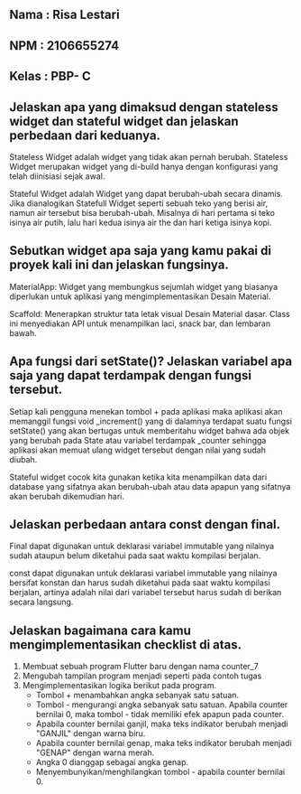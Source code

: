 ## Nama : Risa Lestari

## NPM : 2106655274

## Kelas : PBP- C

## Jelaskan apa yang dimaksud dengan stateless widget dan stateful widget dan jelaskan perbedaan dari keduanya.

Stateless Widget adalah widget yang tidak akan pernah berubah. Stateless Widget merupakan widget yang di-build hanya dengan konfigurasi yang telah diinisiasi sejak awal.

Stateful Widget adalah Widget yang dapat berubah-ubah secara dinamis. Jika dianalogikan Statefull Widget seperti sebuah teko yang berisi air, namun air tersebut bisa berubah-ubah. Misalnya di hari pertama si teko isinya air putih, lalu hari kedua isinya air the dan hari ketiga isinya kopi.

## Sebutkan widget apa saja yang kamu pakai di proyek kali ini dan jelaskan fungsinya.

MaterialApp: Widget yang membungkus sejumlah widget yang biasanya diperlukan untuk aplikasi yang mengimplementasikan Desain Material.

Scaffold: Menerapkan struktur tata letak visual Desain Material dasar. Class ini menyediakan API untuk menampilkan laci, snack bar, dan lembaran bawah.

## Apa fungsi dari setState()? Jelaskan variabel apa saja yang dapat terdampak dengan fungsi tersebut.

Setiap kali pengguna menekan tombol + pada aplikasi maka aplikasi akan memanggil fungsi void \_increment() yang di dalamnya terdapat suatu fungsi setState() yang akan bertugas untuk memberitahu widget bahwa ada objek yang berubah pada State atau variabel terdampak \_counter sehingga aplikasi akan memuat ulang widget tersebut dengan nilai yang sudah diubah.

Stateful widget cocok kita gunakan ketika kita menampilkan data dari database yang sifatnya akan berubah-ubah atau data apapun yang sifatnya akan berubah dikemudian hari.

## Jelaskan perbedaan antara const dengan final.

Final dapat digunakan untuk deklarasi variabel immutable yang nilainya sudah ataupun belum diketahui pada saat waktu kompilasi berjalan.

const dapat digunakan untuk deklarasi variabel immutable yang nilainya bersifat konstan dan harus sudah diketahui pada saat waktu kompilasi berjalan, artinya adalah nilai dari variabel tersebut harus sudah di berikan secara langsung.

## Jelaskan bagaimana cara kamu mengimplementasikan checklist di atas.

1. Membuat sebuah program Flutter baru dengan nama counter_7
2. Mengubah tampilan program menjadi seperti pada contoh tugas
3. Mengimplementasikan logika berikut pada program.
   - Tombol + menambahkan angka sebanyak satu satuan.
   - Tombol - mengurangi angka sebanyak satu satuan. Apabila counter bernilai 0, maka tombol - tidak memiliki efek apapun pada counter.
   - Apabila counter bernilai ganjil, maka teks indikator berubah menjadi "GANJIL" dengan warna biru.
   - Apabila counter bernilai genap, maka teks indikator berubah menjadi "GENAP" dengan warna merah.
   - Angka 0 dianggap sebagai angka genap.
   - Menyembunyikan/menghilangkan tombol - apabila counter bernilai 0.
